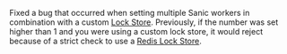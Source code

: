 Fixed a bug that occurred when setting multiple Sanic workers in combination with a custom [Lock Store](lock-stores.mdx). Previously, if the number was set higher than 1 and you were using a custom lock store, it would reject because of a strict check to use a [Redis Lock Store](lock-stores.mdx#redislockstore).